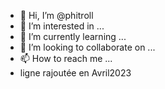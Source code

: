 - 👋 Hi, I’m @phitroll
- 👀 I’m interested in ...
- 🌱 I’m currently learning ...
- 💞️ I’m looking to collaborate on ...
- 📫 How to reach me ...
- ligne rajoutée en Avril2023

<!---
phitroll/phitroll is a ✨ special ✨ repository because its `README.md` (this file) appears on your GitHub profile.
You can click the Preview link to take a look at your changes.
--->
